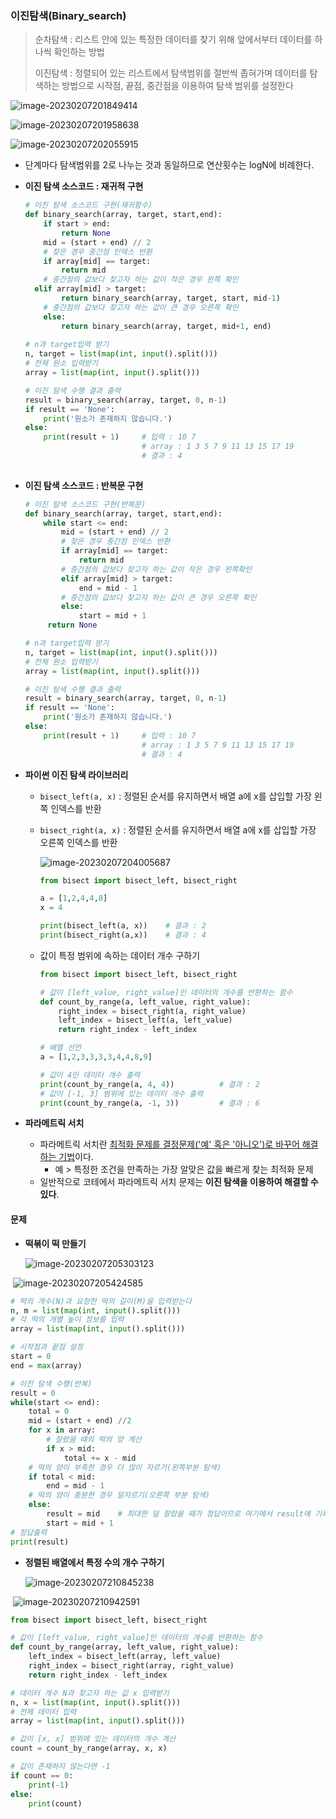 ### 이진탐색(Binary_search)

> 순차탐색 : 리스트 안에 있는 특정한 데이터를 찾기 위해 앞에서부터 데이터를 하나씩 확인하는 방법
>
> 이진탐색 : 정렬되어 있는 리스트에서 탐색범위를 절반씩 좁혀가며 데이터를 탐색하는 방법으로 시작점, 끝점, 중간점을 이용하여 탐색 범위를 설정한다

![image-20230207201849414](Binary_search.assets/image-20230207201849414.png)

![image-20230207201958638](Binary_search.assets/image-20230207201958638.png)

![image-20230207202055915](Binary_search.assets/image-20230207202055915.png)

- 단계마다 탐색범위를 2로 나누는 것과 동일하므로 연산횟수는 logN에 비례한다.

- **이진 탐색 소스코드 : 재귀적 구현**

  ```python
  # 이진 탐색 소스코드 구현(재귀함수)
  def binary_search(array, target, start,end):
      if start > end:
          return None
      mid = (start + end) // 2
      # 찾은 경우 중간점 인덱스 반환
      if array[mid] == target:
          return mid
      # 중간점의 값보다 찾고자 하는 값이 작은 경우 왼쪽 확인
  	elif array[mid] > target:
          return binary_search(array, target, start, mid-1)
      # 중간점의 값보다 찾고자 하는 값이 큰 경우 오른쪽 확인
      else:
          return binary_search(array, target, mid+1, end)
      
  # n과 target입력 받기
  n, target = list(map(int, input().split()))
  # 전체 원소 입력받기
  array = list(map(int, input().split()))
  
  # 이진 탐색 수행 결과 출력
  result = binary_search(array, target, 0, n-1)
  if result == 'None':
      print('원소가 존재하지 않습니다.')
  else:
      print(result + 1)		# 입력 : 10 7
      						# array : 1 3 5 7 9 11 13 15 17 19
          					# 결과 : 4
      
  ```

- **이진 탐색 소스코드 : 반복문 구현**

  ```python
  # 이진 탐색 소스코드 구현(반복문)
  def binary_search(array, target, start,end):
      while start <= end:
          mid = (start + end) // 2
          # 찾은 경우 중간점 인덱스 반환
          if array[mid] == target:
              return mid
          # 중간점의 값보다 찾고자 하는 값이 작은 경우 왼쪽확인
          elif array[mid] > target:
              end = mid - 1
          # 중간점의 값보다 찾고자 하는 값이 큰 경우 오른쪽 확인
          else:
              start = mid + 1
       return None
  
  # n과 target입력 받기
  n, target = list(map(int, input().split()))
  # 전체 원소 입력받기
  array = list(map(int, input().split()))
  
  # 이진 탐색 수행 결과 출력
  result = binary_search(array, target, 0, n-1)
  if result == 'None':
      print('원소가 존재하지 않습니다.')
  else:
      print(result + 1)		# 입력 : 10 7
      						# array : 1 3 5 7 9 11 13 15 17 19
          					# 결과 : 4
  ```

- **파이썬 이진 탐색 라이브러리**

  - `bisect_left(a, x)` : 정렬된 순서를 유지하면서 배열 a에 x를 삽입할 가장 왼쪽 인덱스를 반환

  - `bisect_right(a, x)` : 정렬된 순서를 유지하면서 배열 a에 x를 삽입할 가장 오른쪽 인덱스를 반환

    ![image-20230207204005687](Binary_search.assets/image-20230207204005687.png)

    ```python
    from bisect import bisect_left, bisect_right
    
    a = [1,2,4,4,8]
    x = 4
    
    print(bisect_left(a, x))	# 결과 : 2
    print(bisect_right(a,x))	# 결과 : 4
    ```

  - 값이 특정 범위에 속하는 데이터 개수 구하기

    ```python
    from bisect import bisect_left, bisect_right
    
    # 값이 [left_value, right_value]인 데이터의 개수를 반환하는 함수
    def count_by_range(a, left_value, right_value):
        right_index = bisect_right(a, right_value)
        left_index = bisect_left(a, left_value)
        return right_index - left_index
    
    # 배열 선언
    a = [1,2,3,3,3,3,4,4,8,9]
    
    # 값이 4인 데이터 개수 출력
    print(count_by_range(a, 4, 4))			# 결과 : 2
    # 값이 [-1, 3] 범위에 있는 데이터 개수 출력
    print(count_by_range(a, -1, 3))			# 결과 : 6
    ```

- **파라메트릭 서치**
  - 파라메트릭 서치란 <u>최적화 문제를 결정문제('예' 혹은 '아니오')로 바꾸어 해결하는 기법</u>이다.
    - 예 > 특정한 조건을 만족하는 가장 알맞은 값을 빠르게 찾는 최적화 문제
  - 일반적으로 코테에서 파라메트릭 서치 문제는 **이진 탐색을 이용하여 해결할 수 있다**.

#### 문제

- **떡볶이 떡 만들기** 

  ![image-20230207205303123](Binary_search.assets/image-20230207205303123.png)

​		![image-20230207205424585](Binary_search.assets/image-20230207205424585.png)

```python
# 떡의 개수(N)과 요청한 떡의 길이(M)을 입력받는다
n, m = list(map(int, input().split()))
# 각 떡의 개별 높이 정보를 입력
array = list(map(int, input().split()))

# 시작점과 끝점 설정
start = 0
end = max(array)

# 이진 탐색 수행(반복)
result = 0
while(start <= end):
    total = 0
    mid = (start + end) //2
    for x in array:
        # 잘랐을 떄의 떡의 양 계산
        if x > mid:
            total += x - mid
    # 떡의 양이 부족한 경우 더 많이 자르기(왼쪽부분 탐색)
    if total < mid:
        end = mid - 1
    # 떡의 양이 충분한 경우 덜자르기(오른쪽 부분 탐색)
    else:
        result = mid	# 최대한 덜 잘랐을 때가 정답이므로 여기에서 result에 기록
        start = mid + 1
# 정답출력
print(result)

```

- **정렬된 배열에서 특정 수의 개수 구하기**

  ![image-20230207210845238](Binary_search.assets/image-20230207210845238.png)

​		![image-20230207210942591](Binary_search.assets/image-20230207210942591.png)

```python
from bisect import bisect_left, bisect_right

# 값이 [left_value, right_value]인 데이터의 개수를 반환하는 함수
def count_by_range(array, left_value, right_value):
    left_index = bisect_left(array, left_value)
    right_index = bisect_right(array, right_value)
    return right_index - left_index

# 데이터 개수 N과 찾고자 하는 값 x 입력받기
n, x = list(map(int, input().split()))
# 전체 데이터 입력
array = list(map(int, input().split()))

# 값이 [x, x] 범위에 있는 데이터의 개수 계산
count = count_by_range(array, x, x)

# 값이 존재하지 않는다면 -1
if count == 0:
    print(-1)
else:
    print(count)
```

